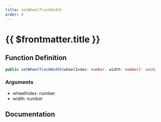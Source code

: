 ```yaml
---
title: setWheelTrackWidth
order: 0
---
```


# {{ $frontmatter.title }}

## Function Definition

```ts
public setWheelTrackWidth(wheelIndex: number, width: number): void;
```

### Arguments

* wheelIndex: number
* width: number

## Documentation

<!--@include: ./parts/setWheelTrackWidth.md-->
